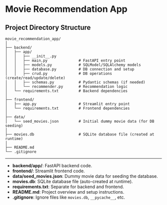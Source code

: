 # Movie Recommendation App

## Project Directory Structure

```
movie_recommendation_app/
│
├── backend/
│   ├── app/
│   │   ├── __init__.py
│   │   ├── main.py              # FastAPI entry point
│   │   ├── models.py            # SQLModel/SQLAlchemy models
│   │   ├── database.py          # DB connection and setup
│   │   ├── crud.py              # DB operations (create/read/update/delete)
│   │   ├── schemas.py           # Pydantic schemas (if needed)
│   │   └── recommender.py       # Recommendation logic
│   └── requirements.txt         # Backend dependencies
│
├── frontend/
│   ├── app.py                   # Streamlit entry point
│   └── requirements.txt         # Frontend dependencies
│
├── data/
│   └── seed_movies.json         # Initial dummy movie data (for DB seeding)
│
├── movies.db                    # SQLite database file (created at runtime)
│
├── README.md
└── .gitignore
```

---

- **backend/app/**: FastAPI backend code.
- **frontend/**: Streamlit frontend code.
- **data/seed_movies.json**: Dummy movie data for seeding the database.
- **movies.db**: SQLite database file (auto-created at runtime).
- **requirements.txt**: Separate for backend and frontend.
- **README.md**: Project overview and setup instructions.
- **.gitignore**: Ignore files like `movies.db`, `__pycache__`, etc.
